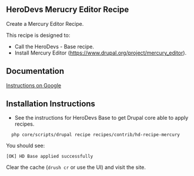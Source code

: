 ## HeroDevs Merucry Editor Recipe
Create a Mercury Editor Recipe.

This recipe is designed to:
- Call the HeroDevs - Base recipe.
- Install Mercury Editor (https://www.drupal.org/project/mercury_editor).

## Documentation

[Instructions on Google](https://docs.google.com/document/d/1OVe_jwPZNUWt7ovWD2XXcSPmCf0YrnypocMIVIrIqrQ/edit)

## Installation Instructions

- See the instructions for HeroDevs Base to get Drupal
  core able to apply recipes.

```shell
  php core/scripts/drupal recipe recipes/contrib/hd-recipe-mercury
```

You should see:
```
[OK] HD Base applied successfully
```
Clear the cache (`drush cr` or use the UI) and visit the site.

